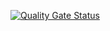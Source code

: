 [![Quality Gate Status](https://sonarcloud.io/api/project_badges/measure?project=eroussy_vm_manager&metric=alert_status)](https://sonarcloud.io/summary/new_code?id=eroussy_vm_manager)

